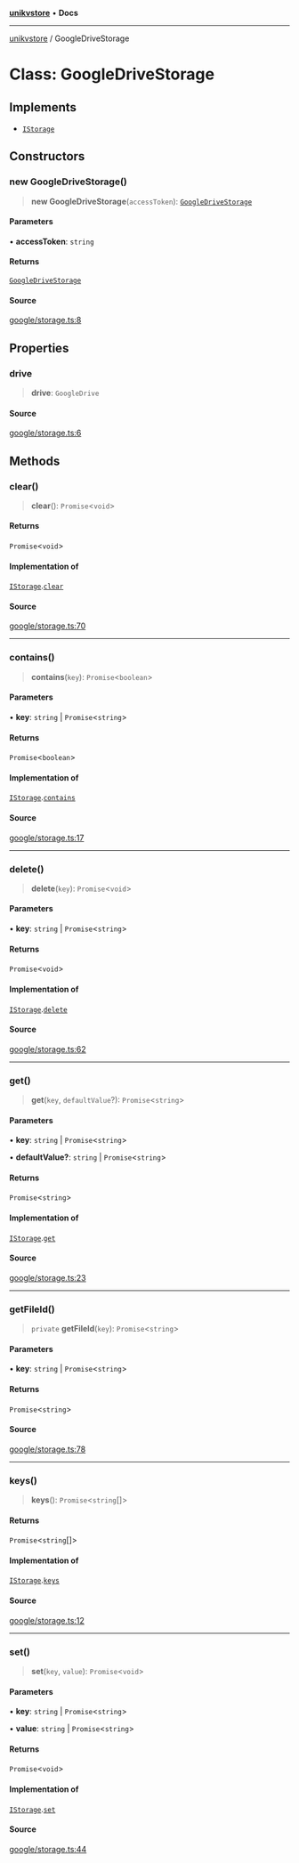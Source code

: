 [**unikvstore**](../README.md) • **Docs**

***

[unikvstore](../globals.md) / GoogleDriveStorage

# Class: GoogleDriveStorage

## Implements

- [`IStorage`](../interfaces/IStorage.md)

## Constructors

### new GoogleDriveStorage()

> **new GoogleDriveStorage**(`accessToken`): [`GoogleDriveStorage`](GoogleDriveStorage.md)

#### Parameters

• **accessToken**: `string`

#### Returns

[`GoogleDriveStorage`](GoogleDriveStorage.md)

#### Source

[google/storage.ts:8](https://github.com/ivanzzeth/unikvstore/blob/ded448b173c4ac89d45562b4f890825c214942ea/src/google/storage.ts#L8)

## Properties

### drive

> **drive**: `GoogleDrive`

#### Source

[google/storage.ts:6](https://github.com/ivanzzeth/unikvstore/blob/ded448b173c4ac89d45562b4f890825c214942ea/src/google/storage.ts#L6)

## Methods

### clear()

> **clear**(): `Promise`\<`void`\>

#### Returns

`Promise`\<`void`\>

#### Implementation of

[`IStorage`](../interfaces/IStorage.md).[`clear`](../interfaces/IStorage.md#clear)

#### Source

[google/storage.ts:70](https://github.com/ivanzzeth/unikvstore/blob/ded448b173c4ac89d45562b4f890825c214942ea/src/google/storage.ts#L70)

***

### contains()

> **contains**(`key`): `Promise`\<`boolean`\>

#### Parameters

• **key**: `string` \| `Promise`\<`string`\>

#### Returns

`Promise`\<`boolean`\>

#### Implementation of

[`IStorage`](../interfaces/IStorage.md).[`contains`](../interfaces/IStorage.md#contains)

#### Source

[google/storage.ts:17](https://github.com/ivanzzeth/unikvstore/blob/ded448b173c4ac89d45562b4f890825c214942ea/src/google/storage.ts#L17)

***

### delete()

> **delete**(`key`): `Promise`\<`void`\>

#### Parameters

• **key**: `string` \| `Promise`\<`string`\>

#### Returns

`Promise`\<`void`\>

#### Implementation of

[`IStorage`](../interfaces/IStorage.md).[`delete`](../interfaces/IStorage.md#delete)

#### Source

[google/storage.ts:62](https://github.com/ivanzzeth/unikvstore/blob/ded448b173c4ac89d45562b4f890825c214942ea/src/google/storage.ts#L62)

***

### get()

> **get**(`key`, `defaultValue`?): `Promise`\<`string`\>

#### Parameters

• **key**: `string` \| `Promise`\<`string`\>

• **defaultValue?**: `string` \| `Promise`\<`string`\>

#### Returns

`Promise`\<`string`\>

#### Implementation of

[`IStorage`](../interfaces/IStorage.md).[`get`](../interfaces/IStorage.md#get)

#### Source

[google/storage.ts:23](https://github.com/ivanzzeth/unikvstore/blob/ded448b173c4ac89d45562b4f890825c214942ea/src/google/storage.ts#L23)

***

### getFileId()

> `private` **getFileId**(`key`): `Promise`\<`string`\>

#### Parameters

• **key**: `string` \| `Promise`\<`string`\>

#### Returns

`Promise`\<`string`\>

#### Source

[google/storage.ts:78](https://github.com/ivanzzeth/unikvstore/blob/ded448b173c4ac89d45562b4f890825c214942ea/src/google/storage.ts#L78)

***

### keys()

> **keys**(): `Promise`\<`string`[]\>

#### Returns

`Promise`\<`string`[]\>

#### Implementation of

[`IStorage`](../interfaces/IStorage.md).[`keys`](../interfaces/IStorage.md#keys)

#### Source

[google/storage.ts:12](https://github.com/ivanzzeth/unikvstore/blob/ded448b173c4ac89d45562b4f890825c214942ea/src/google/storage.ts#L12)

***

### set()

> **set**(`key`, `value`): `Promise`\<`void`\>

#### Parameters

• **key**: `string` \| `Promise`\<`string`\>

• **value**: `string` \| `Promise`\<`string`\>

#### Returns

`Promise`\<`void`\>

#### Implementation of

[`IStorage`](../interfaces/IStorage.md).[`set`](../interfaces/IStorage.md#set)

#### Source

[google/storage.ts:44](https://github.com/ivanzzeth/unikvstore/blob/ded448b173c4ac89d45562b4f890825c214942ea/src/google/storage.ts#L44)
